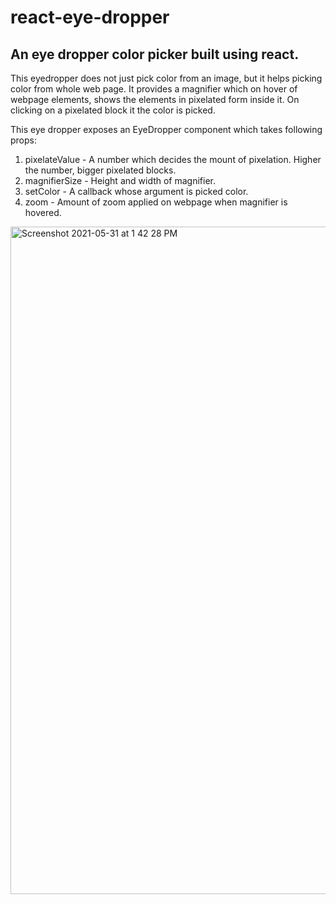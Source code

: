 # react-eye-dropper
## An eye dropper color picker built using react.

This eyedropper does not just pick color from an image, but it helps picking color from whole web page. It provides a magnifier which on hover of webpage elements, shows the elements in pixelated form inside it. On clicking on a pixelated block it the color is picked.

This eye dropper exposes an EyeDropper component which takes following props:
1. pixelateValue - A number which decides the mount of pixelation. Higher the number, bigger pixelated blocks.
2. magnifierSize - Height and width of magnifier.
3. setColor - A callback whose argument is picked color.
4. zoom - Amount of zoom applied on webpage when magnifier is hovered. 

<img width="1068" alt="Screenshot 2021-05-31 at 1 42 28 PM" src="https://user-images.githubusercontent.com/31887015/120173049-4870e680-c221-11eb-9f99-faec1830563e.png">
